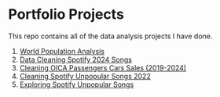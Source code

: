 # Portfolio Projects
This repo contains all of the data analysis projects I have done. 

1. [World Population Analysis](world%20population%20analysis)
2. [Data Cleaning Spotify 2024 Songs](data%20cleaning%20spotify%202024%20songs)
3. [Cleaning OICA Passengers Cars Sales (2019-2024)](Cleaning%20OICA%20Passengers%20Cars%20Sales%20(2019-2024))
4. [Cleaning Spotify Unpopular Songs 2022](Cleaning%20Spotify%20Unpopular%20Songs%202022)
5. [Exploring Spotify Unpopular Songs](exploring%20unpopular%20spotify%20songs%202022)
